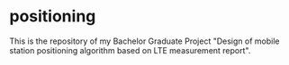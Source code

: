 # positioning
This is the repository of my Bachelor Graduate Project "Design of mobile station positioning algorithm based on LTE measurement report".
